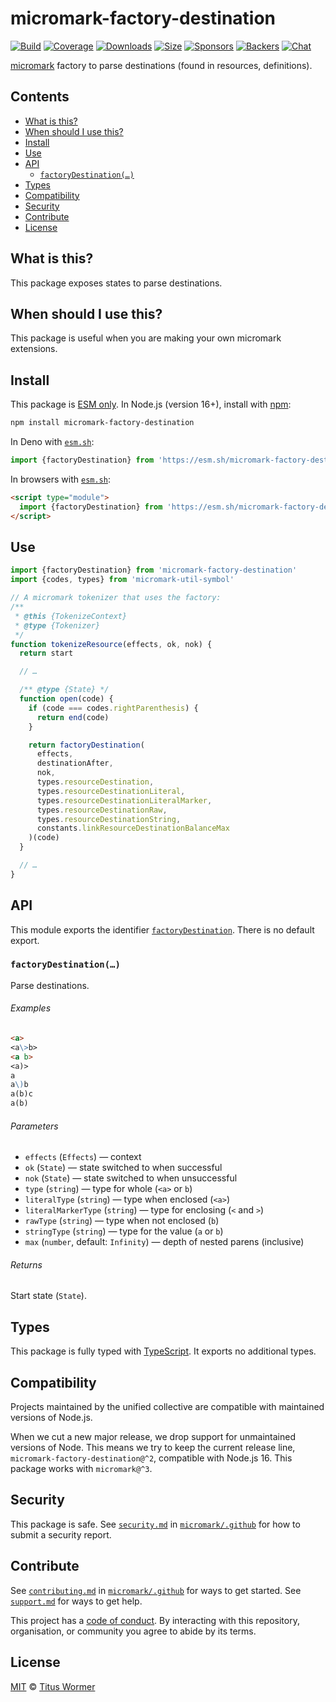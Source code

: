 # micromark-factory-destination

[![Build][build-badge]][build]
[![Coverage][coverage-badge]][coverage]
[![Downloads][downloads-badge]][downloads]
[![Size][bundle-size-badge]][bundle-size]
[![Sponsors][sponsors-badge]][opencollective]
[![Backers][backers-badge]][opencollective]
[![Chat][chat-badge]][chat]

[micromark][] factory to parse destinations (found in resources, definitions).

## Contents

*   [What is this?](#what-is-this)
*   [When should I use this?](#when-should-i-use-this)
*   [Install](#install)
*   [Use](#use)
*   [API](#api)
    *   [`factoryDestination(…)`](#factorydestination)
*   [Types](#types)
*   [Compatibility](#compatibility)
*   [Security](#security)
*   [Contribute](#contribute)
*   [License](#license)

## What is this?

This package exposes states to parse destinations.

## When should I use this?

This package is useful when you are making your own micromark extensions.

## Install

This package is [ESM only][esm].
In Node.js (version 16+), install with [npm][]:

```sh
npm install micromark-factory-destination
```

In Deno with [`esm.sh`][esmsh]:

```js
import {factoryDestination} from 'https://esm.sh/micromark-factory-destination@1'
```

In browsers with [`esm.sh`][esmsh]:

```html
<script type="module">
  import {factoryDestination} from 'https://esm.sh/micromark-factory-destination@1?bundle'
</script>
```

## Use

```js
import {factoryDestination} from 'micromark-factory-destination'
import {codes, types} from 'micromark-util-symbol'

// A micromark tokenizer that uses the factory:
/**
 * @this {TokenizeContext}
 * @type {Tokenizer}
 */
function tokenizeResource(effects, ok, nok) {
  return start

  // …

  /** @type {State} */
  function open(code) {
    if (code === codes.rightParenthesis) {
      return end(code)
    }

    return factoryDestination(
      effects,
      destinationAfter,
      nok,
      types.resourceDestination,
      types.resourceDestinationLiteral,
      types.resourceDestinationLiteralMarker,
      types.resourceDestinationRaw,
      types.resourceDestinationString,
      constants.linkResourceDestinationBalanceMax
    )(code)
  }

  // …
}
```

## API

This module exports the identifier
[`factoryDestination`][api-factory-destination].
There is no default export.

### `factoryDestination(…)`

Parse destinations.

###### Examples

```markdown
<a>
<a\>b>
<a b>
<a)>
a
a\)b
a(b)c
a(b)
```

###### Parameters

*   `effects` (`Effects`)
    — context
*   `ok` (`State`)
    — state switched to when successful
*   `nok` (`State`)
    — state switched to when unsuccessful
*   `type` (`string`)
    — type for whole (`<a>` or `b`)
*   `literalType` (`string`)
    — type when enclosed (`<a>`)
*   `literalMarkerType` (`string`)
    — type for enclosing (`<` and `>`)
*   `rawType` (`string`)
    — type when not enclosed (`b`)
*   `stringType` (`string`)
    — type for the value (`a` or `b`)
*   `max` (`number`, default: `Infinity`)
    — depth of nested parens (inclusive)

###### Returns

Start state (`State`).

## Types

This package is fully typed with [TypeScript][].
It exports no additional types.

## Compatibility

Projects maintained by the unified collective are compatible with maintained
versions of Node.js.

When we cut a new major release, we drop support for unmaintained versions of
Node.
This means we try to keep the current release line,
`micromark-factory-destination@^2`, compatible with Node.js 16.
This package works with `micromark@^3`.

## Security

This package is safe.
See [`security.md`][securitymd] in [`micromark/.github`][health] for how to
submit a security report.

## Contribute

See [`contributing.md`][contributing] in [`micromark/.github`][health] for ways
to get started.
See [`support.md`][support] for ways to get help.

This project has a [code of conduct][coc].
By interacting with this repository, organisation, or community you agree to
abide by its terms.

## License

[MIT][license] © [Titus Wormer][author]

<!-- Definitions -->

[build-badge]: https://github.com/micromark/micromark/workflows/main/badge.svg

[build]: https://github.com/micromark/micromark/actions

[coverage-badge]: https://img.shields.io/codecov/c/github/micromark/micromark.svg

[coverage]: https://codecov.io/github/micromark/micromark

[downloads-badge]: https://img.shields.io/npm/dm/micromark-factory-destination.svg

[downloads]: https://www.npmjs.com/package/micromark-factory-destination

[bundle-size-badge]: https://img.shields.io/badge/dynamic/json?label=minzipped%20size&query=$.size.compressedSize&url=https://deno.bundlejs.com/?q=micromark-factory-destination

[bundle-size]: https://bundlejs.com/?q=micromark-factory-destination

[sponsors-badge]: https://opencollective.com/unified/sponsors/badge.svg

[backers-badge]: https://opencollective.com/unified/backers/badge.svg

[opencollective]: https://opencollective.com/unified

[npm]: https://docs.npmjs.com/cli/install

[esm]: https://gist.github.com/sindresorhus/a39789f98801d908bbc7ff3ecc99d99c

[esmsh]: https://esm.sh

[chat-badge]: https://img.shields.io/badge/chat-discussions-success.svg

[chat]: https://github.com/micromark/micromark/discussions

[license]: https://github.com/micromark/micromark/blob/main/license

[author]: https://wooorm.com

[health]: https://github.com/micromark/.github

[securitymd]: https://github.com/micromark/.github/blob/main/security.md

[contributing]: https://github.com/micromark/.github/blob/main/contributing.md

[support]: https://github.com/micromark/.github/blob/main/support.md

[coc]: https://github.com/micromark/.github/blob/main/code-of-conduct.md

[typescript]: https://www.typescriptlang.org

[micromark]: https://github.com/micromark/micromark

[api-factory-destination]: [[factorydestination]]
